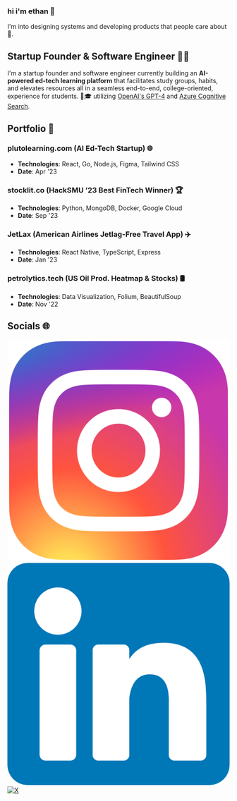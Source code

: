 ### hi i'm ethan 👋
I'm into designing systems and developing products that people care about 💖.


<!--
**EthanDebnath/EthanDebnath** is a ✨ _special_ ✨ repository because its `README.md` (this file) appears on your GitHub profile.

Here are some ideas to get you started:

- 🔭 I’m currently working on ...
- 🌱 I’m currently learning ...
- 👯 I’m looking to collaborate on ...
- 🤔 I’m looking for help with ...
- 💬 Ask me about ...
- 📫 How to reach me: ...
- 😄 Pronouns: ...
- ⚡ Fun fact: ...
-->

## Startup Founder & Software Engineer 👨‍💻

I'm a startup founder and software engineer currently building an **AI-powered ed-tech learning platform** that facilitates study groups, habits, and elevates resources all in a seamless end-to-end, college-oriented, experience for students. 🤖🎓 utilizing [OpenAI's GPT-4](https://openai.com) and [Azure Cognitive Search](https://azure.microsoft.com/en-us/services/search/).

## Portfolio 📁

### plutolearning.com (AI Ed-Tech Startup) 🌐
- **Technologies**: React, Go, Node.js, Figma, Tailwind CSS
- **Date**: Apr '23

### stocklit.co (HackSMU ’23 Best FinTech Winner) 🏆
- **Technologies**: Python, MongoDB, Docker, Google Cloud
- **Date**: Sep '23

### JetLax (American Airlines Jetlag-Free Travel App) ✈️
- **Technologies**: React Native, TypeScript, Express
- **Date**: Jan '23

### petrolytics.tech (US Oil Prod. Heatmap & Stocks) 🛢️
- **Technologies**: Data Visualization, Folium, BeautifulSoup
- **Date**: Nov '22


## Socials 🌐

[![LinkedIn](./Instagram_logo_2016.svg.webp)](https://www.linkedin.com/in/e-debnath/)
[![Instagram](./linkedin.png)](https://instagram.com/ethandebnath7)
[![X](path/to/x-icon.png)](#)
